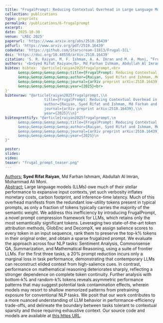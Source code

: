 ```yaml
---
title: "FrugalPrompt: Reducing Contextual Overhead in Large Language Models via Token Attribution"
collection: publications
type: preprints
permalink: /publications/6-frugalprompt
excerpt: 
date: 2025-10-30
venue: 'LREC 2025'
paperurl: 'https://www.arxiv.org/abs/2510.16439'
pdfurl: 'https://www.arxiv.org/pdf/2510.16439'
codedata: 'https://github.com/Starscream-11813/Frugal-ICL'
doi: 'https://doi.org/10.48550/arXiv.2510.16439'
citation: 'S. R. Raiyan, M. F. Ishmam, A. A. Imran and M. A. Moni, “FrugalPrompt: Reducing Contextual Overhead in Large Language Models via Token Attribution,” arXiv preprint arXiv:2510.16439, 2025.'
authors: '<b>Syed Rifat Raiyan</b>, Md Farhan Ishmam, Abdullah Al Imran, Mohammad Ali Moni.'
bibtex: bibtex: '@article{raiyan2025frugalprompt,<br>
      &emsp;&emsp;&emsp;&emsp;title={FrugalPrompt: Reducing Contextual Overhead in Large Language Models via Token Attribution},<br> 
      &emsp;&emsp;&emsp;&emsp;author={Raiyan, Syed Rifat and Ishmam, Md Farhan and Imran, Abdullah Al and Moni, Mohammad Ali},<br>
      &emsp;&emsp;&emsp;&emsp;journal={arXiv preprint arXiv:2510.16439},<br>
      &emsp;&emsp;&emsp;&emsp;year={2025}<br>
}'
bibtexraw: "@article{raiyan2025frugalprompt,\\n
                  title={FrugalPrompt: Reducing Contextual Overhead in Large Language Models via Token Attribution},\\n 
                  author={Raiyan, Syed Rifat and Ishmam, Md Farhan and Imran, Abdullah Al and Moni, Mohammad Ali},\\n
                  journal={arXiv preprint arXiv:2510.16439},\\n
                  year={2025}\\n}"
bibtexprettify: "@article{raiyan2025frugalprompt,\n
      &emsp;&emsp;&emsp;&emsp;title={FrugalPrompt: Reducing Contextual Overhead in Large Language Models via Token Attribution},\n 
      &emsp;&emsp;&emsp;&emsp;author={Raiyan, Syed Rifat and Ishmam, Md Farhan and Imran, Abdullah Al and Moni, Mohammad Ali},\n
      &emsp;&emsp;&emsp;&emsp;journal={arXiv preprint arXiv:2510.16439},\n
      &emsp;&emsp;&emsp;&emsp;year={2025}\n
}"

poster: 
slides: 
video: 
teaser: "frugal_prompt_teaser.png"
---
```

<u>Authors:</u> **Syed Rifat Raiyan**, Md Farhan Ishmam, Abdullah Al Imran, Mohammad Ali Moni.
<br>
<u>Abstract:</u> Large language models (LLMs) owe much of their stellar performance to expansive input contexts, yet such verbosity inflates monetary costs, carbon footprint, and inference-time latency. Much of this overhead manifests from the redundant low-utility tokens present in typical prompts, as only a fraction of tokens typically carries the majority of the semantic weight. We address this inefficiency by introducing FrugalPrompt, a novel prompt compression framework for LLMs, which retains only the most semantically significant tokens. Leveraging two state-of-the-art token attribution methods, GlobEnc and DecompX, we assign salience scores to every token in an input sequence, rank them to preserve the top-k% tokens in their original order, and obtain a sparse frugalized prompt. We evaluate the approach across four NLP tasks: Sentiment Analysis, Commonsense QA, Summarization, and Mathematical Reasoning, using a suite of frontier LLMs. For the first three tasks, a 20% prompt reduction incurs only a marginal loss in task performance, demonstrating that contemporary LLMs can reconstruct elided context from high-salience cues. In contrast, performance on mathematical reasoning deteriorates sharply, reflecting a stronger dependence on complete token continuity. Further analysis with bottom-k% and random-k% tokens reveals asymmetric performance patterns that may suggest potential task contamination effects, wherein models may resort to shallow memorized patterns from pretraining exposure for conventional NLP tasks. We posit that our work contributes to a more nuanced understanding of LLM behavior in performance-efficiency trade-offs, and delineate the boundary between tasks tolerant to contextual sparsity and those requiring exhaustive context. Our source code and models are available at <a href="https://github.com/Starscream-11813/Frugal-ICL">this https URL</a>.
<br>
<!-- [[PDF]](https://arxiv.org/ftp/arxiv/papers/2305/2305.06595.pdf) [[Code/Data]](https://github.com/mohsinulkabir14/BanglaBook) -->